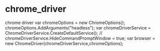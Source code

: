 # chrome_driver
chrome driver
            var chromeOptions = new ChromeOptions();
            chromeOptions.AddArguments("headless");
            var chromeDriverService = ChromeDriverService.CreateDefaultService();
//            chromeDriverService.HideCommandPromptWindow = true;
            var browser = new ChromeDriver(chromeDriverService,chromeOptions);
